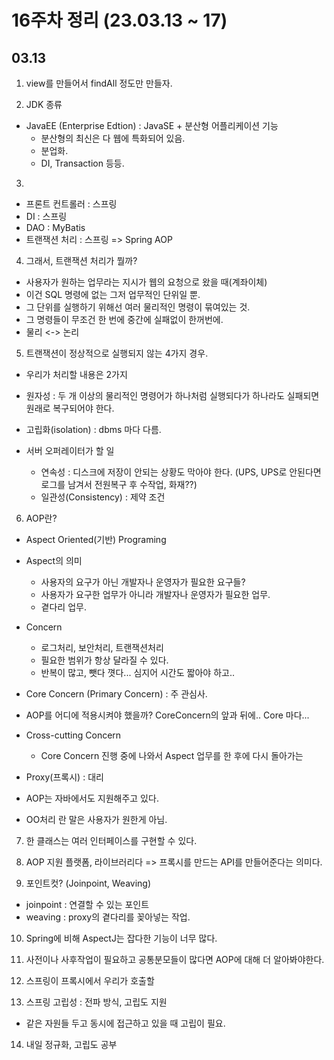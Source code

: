 # 16주차 정리 (23.03.13 ~ 17)

## 03.13

1. view를 만들어서 findAll 정도만 만들자.

2. JDK 종류

- JavaEE (Enterprise Edtion) : JavaSE + 분산형 어플리케이션 기능
  - 분산형의 최신은 다 웹에 특화되어 있음.
  - 분업화.
  - DI, Transaction 등등.

3.

- 프론트 컨트롤러 : 스프링
- DI : 스프링
- DAO : MyBatis
- 트랜잭션 처리 : 스프링 => Spring AOP

4. 그래서, 트랜잭션 처리가 뭘까?

- 사용자가 원하는 업무라는 지시가 웹의 요청으로 왔을 때(계좌이체)
- 이건 SQL 명령에 없는 그저 업무적인 단위일 뿐.
- 그 단위를 실행하기 위해선 여러 물리적인 명령이 묶여있는 것.
- 그 명령들이 무조건 한 번에 중간에 실패없이 한꺼번에.
- 물리 <-> 논리

5. 트랜잭션이 정상적으로 실행되지 않는 4가지 경우.

- 우리가 처리할 내용은 2가지

- 원자성 : 두 개 이상의 물리적인 명령어가 하나처럼 실행되다가 하나라도 실패되면 원래로 복구되어야 한다.

- 고립화(isolation) : dbms 마다 다름.

- 서버 오퍼레이터가 할 일
  - 연속성 : 디스크에 저장이 안되는 상황도 막아야 한다. (UPS, UPS로 안된다면 로그를 남겨서 전원복구 후 수작업, 화재??)
  - 일관성(Consistency) : 제약 조건

6. AOP란?

- Aspect Oriented(기반) Programing

- Aspect의 의미

  - 사용자의 요구가 아닌 개발자나 운영자가 필요한 요구들?
  - 사용자가 요구한 업무가 아니라 개발자나 운영자가 필요한 업무.
  - 곁다리 업무.

- Concern

  - 로그처리, 보안처리, 트랜잭션처리
  - 필요한 범위가 항상 달라질 수 있다.
  - 반복이 많고, 뺏다 꼇다... 심지어 시간도 짧아야 하고..

- Core Concern (Primary Concern) : 주 관심사.

- AOP를 어디에 적용시켜야 했을까? CoreConcern의 앞과 뒤에.. Core 마다...

- Cross-cutting Concern

  - Core Concern 진행 중에 나와서 Aspect 업무를 한 후에 다시 돌아가는

- Proxy(프록시) : 대리

- AOP는 자바에서도 지원해주고 있다.

- OO처리 란 말은 사용자가 원한게 아님.

7. 한 클래스는 여러 인터페이스를 구현할 수 있다.

8. AOP 지원 플랫폼, 라이브러리다 => 프록시를 만드는 API를 만들어준다는 의미다.

9. 포인트컷? (Joinpoint, Weaving)

- joinpoint : 연결할 수 있는 포인트
- weaving : proxy의 곁다리를 꽂아넣는 작업.

10. Spring에 비해 AspectJ는 잡다한 기능이 너무 많다.

11. 사전이나 사후작업이 필요하고 공통분모들이 많다면 AOP에 대해 더 알아봐야한다.

12. 스프링이 프록시에서 우리가 호출할

13. 스프링 고립성 : 전파 방식, 고립도 지원

- 같은 자원들 두고 동시에 접근하고 있을 때 고립이 필요.

14. 내일 정규화, 고립도 공부
